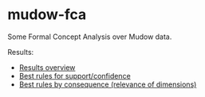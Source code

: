 # mudow-fca
Some Formal Concept Analysis over Mudow data.

Results:

- [Results overview](results.md)
- [Best rules for support/confidence](rules.md)
- [Best rules by consequence (relevance of dimensions)](relevant-rules.md)
